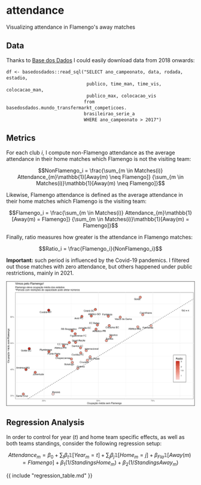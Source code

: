 # attendance
Visualizing attendance in Flamengo's away matches

## Data
Thanks to [Base dos Dados](https://basedosdados.org/dataset/mundo-transfermarkt-competicoes)
 I could easily download data from 2018 onwards:
 
```
df <- basedosdados::read_sql("SELECT ano_campeonato, data, rodada, estadio,
                              publico, time_man, time_vis, colocacao_man,
                              publico_max, colocacao_vis
                             from basedosdados.mundo_transfermarkt_competicoes.
                             brasileirao_serie_a
                             WHERE ano_campeonato > 2017")
```

## Metrics

For each club $i$, I compute non-Flamengo attendance as the average attendance 
in their home matches which Flamengo is not the visiting team:

$$NonFlamengo_i =
\frac{\sum_{m \in Matches(i)} Attendance_{m}\mathbb{1}[Away(m) \neq Flamengo]}
{\sum_{m \in Matches(i)}\mathbb{1}[Away(m) \neq Flamengo]}$$

Likewise, Flamengo attendance is defined as the average attendance 
in their home matches which Flamengo is the visiting team:

$$Flamengo_i =
\frac{\sum_{m \in Matches(i)} Attendance_{m}\mathbb{1}[Away(m) = Flamengo]}
{\sum_{m \in Matches(i)}\mathbb{1}[Away(m) = Flamengo]}$$

Finally, ratio measures how greater is the attendance in Flamengo matches:

$$Ratio_i = \frac{Flamengo_i}{NonFlamengo_i}$$

**Important:** such period is influenced by the Covid-19 pandemics. I filtered 
out those matches with zero attendance, but others happened under public 
restrictions, mainly in 2021.

<p align = "center">
<img src="attendance.png"/>
</p>

## Regression Analysis

In order to control for year ($t$) and home team specific effects, as well as both teams standings, consider the following regression setup:

$$Attendance_{m} = \beta_{0} + \sum_{t} \beta_{t}\mathbb{1}[Year_{m}=t] + \sum_{j}\beta_{j}\mathbb{1}[Home_{m} = j] + \beta_{Fla}\mathbb{1}[Away(m) = Flamengo] + \beta_{1}(1/StandingsHome_{m}) + \beta_{2}(1/StandingsAway_{m})$$

{{ include "regression_table.md" }}
